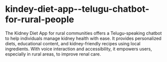 # kindey-diet-app--telugu-chatbot-for-rural-people
The Kidney Diet App for rural communities offers a Telugu-speaking chatbot to help individuals manage kidney health with ease. It provides personalized diets, educational content, and kidney-friendly recipes using local ingredients. With voice interaction and accessibility, it empowers users, especially in rural areas, to improve renal care.
